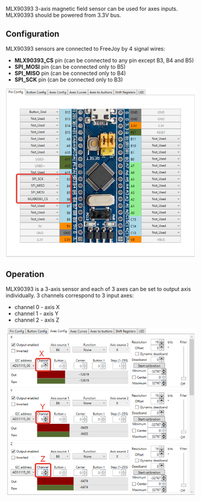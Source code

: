MLX90393 3-axis magnetic field sensor can be used for axes inputs. MLX90393 should be powered from 3.3V bus.

## Configuration

MLX90393 sensors are connected to FreeJoy by 4 signal wires:

* **MLX90393_CS** pin (can be connected to any pin except B3, B4 and B5)
* **SPI_MOSI** pin (can be connected only to B5)
* **SPI_MISO** pin (can be connected only to B4)
* **SPI_SCK** pin (can be connected only to B3)

![](https://github.com/FreeJoy-Team/FreeJoyConfigurator/blob/master/images/mlx90393_sensors/mlx90393_pins.png)

## Operation

MLX90393 is a 3-axis sensor and each of 3 axes can be set to output axis individually. 3 channels correspond to 3 input axes:
* channel 0 - axis X
* channel 1 - axis Y
* channel 2 - axis Z

![](https://github.com/FreeJoy-Team/FreeJoyConfigurator/blob/master/images/mlx90393_sensors/mlx90393_channels.png)



